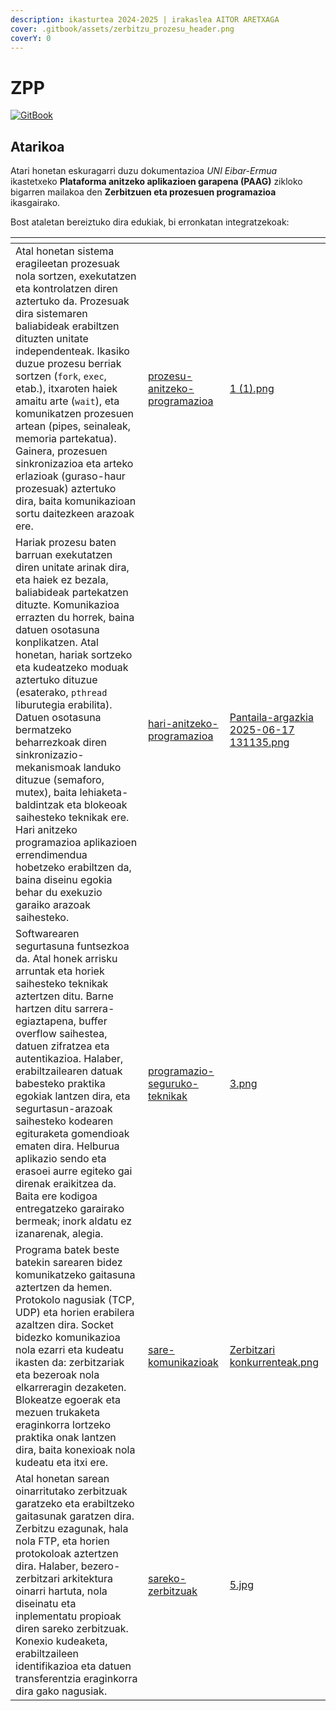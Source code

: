 ```yaml
---
description: ikasturtea 2024-2025 | irakaslea AITOR ARETXAGA
cover: .gitbook/assets/zerbitzu_prozesu_header.png
coverY: 0
---
```


# ZPP

[![GitBook](https://img.shields.io/static/v1?message=Documented%20on%20GitBook\&logo=gitbook\&logoColor=ffffff\&label=%20\&labelColor=5c5c5c\&color=3F89A1)](https://www.gitbook.com/preview?utm_source=gitbook_readme_badge\&utm_medium=organic\&utm_campaign=preview_documentation\&utm_content=link)

## Atarikoa

Atari honetan eskuragarri duzu dokumentazioa _UNI Eibar-Ermua_ ikastetxeko **Plataforma anitzeko aplikazioen garapena (PAAG)** zikloko bigarren mailakoa den **Zerbitzuen eta prozesuen programazioa** ikasgairako.

Bost ataletan bereiztuko dira edukiak, bi erronkatan integratzekoak:

<table data-card-size="large" data-view="cards"><thead><tr><th></th><th data-type="content-ref"></th><th data-hidden data-card-cover data-type="files"></th></tr></thead><tbody><tr><td>Atal honetan sistema eragileetan prozesuak nola sortzen, exekutatzen eta kontrolatzen diren aztertuko da. Prozesuak dira sistemaren baliabideak erabiltzen dituzten unitate independenteak. Ikasiko duzue prozesu berriak sortzen (<code>fork</code>, <code>exec</code>, etab.), itxaroten haiek amaitu arte (<code>wait</code>), eta komunikatzen prozesuen artean (pipes, seinaleak, memoria partekatua). Gainera, prozesuen sinkronizazioa eta arteko erlazioak (guraso-haur prozesuak) aztertuko dira, baita komunikazioan sortu daitezkeen arazoak ere.</td><td><a href="prozesu-anitzeko-programazioa/">prozesu-anitzeko-programazioa</a></td><td><a href=".gitbook/assets/1 (1).png">1 (1).png</a></td></tr><tr><td>Hariak prozesu baten barruan exekutatzen diren unitate arinak dira, eta haiek ez bezala, baliabideak partekatzen dituzte. Komunikazioa errazten du horrek, baina datuen osotasuna konplikatzen. Atal honetan, hariak sortzeko eta kudeatzeko moduak aztertuko dituzue (esaterako, <code>pthread</code> liburutegia erabilita). Datuen osotasuna bermatzeko beharrezkoak diren sinkronizazio-mekanismoak landuko dituzue (semaforo, mutex), baita lehiaketa-baldintzak eta blokeoak saihesteko teknikak ere. Hari anitzeko programazioa aplikazioen errendimendua hobetzeko erabiltzen da, baina diseinu egokia behar du exekuzio garaiko arazoak saihesteko.</td><td><a href="hari-anitzeko-programazioa/">hari-anitzeko-programazioa</a></td><td><a href=".gitbook/assets/Pantaila-argazkia 2025-06-17 131135.png">Pantaila-argazkia 2025-06-17 131135.png</a></td></tr><tr><td>Softwarearen segurtasuna funtsezkoa da. Atal honek arrisku arruntak eta horiek saihesteko teknikak aztertzen ditu. Barne hartzen ditu sarrera-egiaztapena, buffer overflow saihestea, datuen zifratzea eta autentikazioa. Halaber, erabiltzailearen datuak babesteko praktika egokiak lantzen dira, eta segurtasun-arazoak saihesteko kodearen egituraketa gomendioak ematen dira. Helburua aplikazio sendo eta erasoei aurre egiteko gai direnak eraikitzea da. Baita ere kodigoa entregatzeko garairako bermeak; inork aldatu ez izanarenak, alegia. </td><td><a href="programazio-seguruko-teknikak/">programazio-seguruko-teknikak</a></td><td><a href=".gitbook/assets/3.png">3.png</a></td></tr><tr><td>Programa batek beste batekin sarearen bidez komunikatzeko gaitasuna aztertzen da hemen. Protokolo nagusiak (TCP, UDP) eta horien erabilera azaltzen dira. Socket bidezko komunikazioa nola ezarri eta kudeatu ikasten da: zerbitzariak eta bezeroak nola elkarreragin dezaketen. Blokeatze egoerak eta mezuen trukaketa eraginkorra lortzeko praktika onak lantzen dira, baita konexioak nola kudeatu eta itxi ere.</td><td><a href="sare-komunikazioak/">sare-komunikazioak</a></td><td><a href=".gitbook/assets/Zerbitzari konkurrenteak.png">Zerbitzari konkurrenteak.png</a></td></tr><tr><td>Atal honetan sarean oinarritutako zerbitzuak garatzeko eta erabiltzeko gaitasunak garatzen dira. Zerbitzu ezagunak, hala nola FTP, eta horien protokoloak aztertzen dira. Halaber, bezero-zerbitzari arkitektura oinarri hartuta, nola diseinatu eta inplementatu propioak diren sareko zerbitzuak. Konexio kudeaketa, erabiltzaileen identifikazioa eta datuen transferentzia eraginkorra dira gako nagusiak.</td><td><a href="sareko-zerbitzuak/">sareko-zerbitzuak</a></td><td><a href=".gitbook/assets/5.jpg">5.jpg</a></td></tr></tbody></table>

